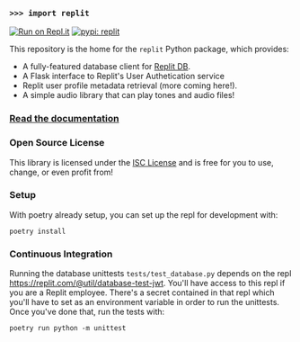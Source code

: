 ### `>>> import replit`

[![Run on Repl.it](https://img.shields.io/badge/run-on_Replit-f26208?logo=replit)](https://repl.it/github/replit/replit-py) [![pypi: replit](https://img.shields.io/pypi/v/replit)](https://pypi.org/project/replit/)

This repository is the home for the `replit` Python package, which provides:

- A fully-featured database client for [Replit DB](https://docs.replit.com/category/databases).
- A Flask interface to Replit's User Authetication service
- Replit user profile metadata retrieval (more coming here!).
- A simple audio library that can play tones and audio files!

### [Read the documentation](https://replit-py.readthedocs.io/en/latest/)

### Open Source License

This library is licensed under the [ISC License](https://en.wikipedia.org/wiki/ISC_license) and is free for you to use, change, or even profit from!

### Setup

With poetry already setup, you can set up the repl for development with:

```
poetry install
```

### Continuous Integration

Running the database unittests `tests/test_database.py` depends on the repl https://replit.com/@util/database-test-jwt. You'll have access to this repl if you are a Replit employee. There's a secret
contained in that repl which you'll have to set as an environment variable in order to run the unittests.
Once you've done that, run the tests with:

```
poetry run python -m unittest
```

